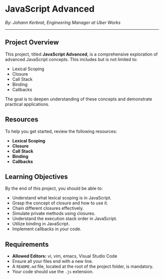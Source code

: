 # JavaScript Advanced
 
_By: Johann Kerbrat, Engineering Manager at Uber Works_

---

## Project Overview

This project, titled **JavaScript Advanced**, is a comprehensive exploration of advanced JavaScript concepts. This includes but is not limited to:

- Lexical Scoping
- Closure
- Call Stack
- Binding
- Callbacks

The goal is to deepen understanding of these concepts and demonstrate practical applications.

## Resources

To help you get started, review the following resources:

- **Lexical Scoping**
- **Closure**
- **Call Stack**
- **Binding**
- **Callbacks**

## Learning Objectives

By the end of this project, you should be able to:

- Understand what lexical scoping is in JavaScript.
- Grasp the concept of closure and how to use it.
- Chain different closures effectively.
- Simulate private methods using closures.
- Understand the execution stack order in JavaScript.
- Utilize binding in JavaScript.
- Implement callbacks in your code.

## Requirements

- **Allowed Editors:** vi, vim, emacs, Visual Studio Code
- Ensure all your files end with a new line.
- A `README.md` file, located at the root of the project folder, is mandatory.
- Your code should use the `.js` extension.

